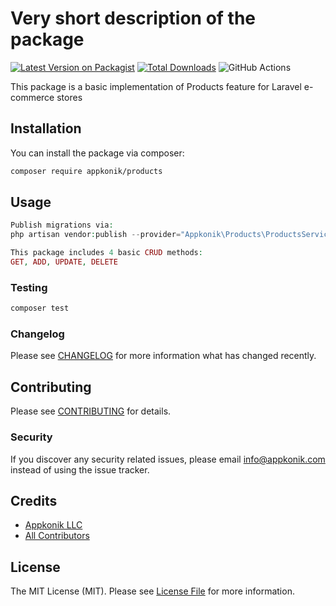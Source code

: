 # Very short description of the package

[![Latest Version on Packagist](https://img.shields.io/packagist/v/appkonik/products.svg?style=flat-square)](https://packagist.org/packages/appkonik/products)
[![Total Downloads](https://img.shields.io/packagist/dt/appkonik/products.svg?style=flat-square)](https://packagist.org/packages/appkonik/products)
![GitHub Actions](https://github.com/appkonik/products/actions/workflows/main.yml/badge.svg)

This package is a basic implementation of Products feature for Laravel e-commerce stores
## Installation

You can install the package via composer:

```bash
composer require appkonik/products
```

## Usage

```php
Publish migrations via:
php artisan vendor:publish --provider="Appkonik\Products\ProductsServiceProvider" --tag="migrations" 
```

```php
This package includes 4 basic CRUD methods:
GET, ADD, UPDATE, DELETE
```

### Testing

```bash
composer test
```

### Changelog

Please see [CHANGELOG](CHANGELOG.md) for more information what has changed recently.

## Contributing

Please see [CONTRIBUTING](CONTRIBUTING.md) for details.

### Security

If you discover any security related issues, please email info@appkonik.com instead of using the issue tracker.

## Credits

-   [Appkonik LLC](https://github.com/appkonik)
-   [All Contributors](../../contributors)

## License

The MIT License (MIT). Please see [License File](LICENSE.md) for more information.